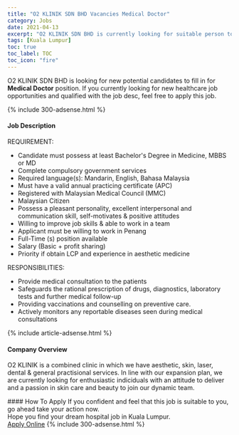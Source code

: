 ```yaml
---
title: "O2 KLINIK SDN BHD Vacancies Medical Doctor" 
category: Jobs 
date: 2021-04-13 
excerpt: "O2 KLINIK SDN BHD is currently looking for suitable person to fill in the Medical Doctor which positioned at Kuala Lumpur" 
tags: [Kuala Lumpur] 
toc: true 
toc_label: TOC 
toc_icon: "fire" 
--- 
```


<p>O2 KLINIK SDN BHD is looking for new potential candidates to fill in for <b>Medical Doctor</b> position. If you currently looking for new healthcare job opportunities and qualified with the job desc, feel free to apply this job.
</p>{% include 300-adsense.html %} 
<div><div><h4>Job Description</h4></div><div><div><span><div><p>REQUIREMENT:</p><ul><li>Candidate must possess at least Bachelor's Degree in Medicine, MBBS or MD</li><li>Complete compulsory government services</li><li>Required language(s): Mandarin, English, Bahasa Malaysia</li><li>Must have a valid annual practicing certificate (APC)</li><li>Registered with Malaysian Medical Council (MMC)</li><li>Malaysian Citizen</li><li>Possess a pleasant personality, excellent interpersonal and communication skill, self-motivates &amp; positive attitudes</li><li>Willing to improve job skills &amp; able to work in a team</li><li>Applicant must be willing to work in Penang</li><li>Full-Time (s) position available</li><li>Salary (Basic + profit sharing)</li><li>Priority if obtain LCP and experience in aesthetic medicine</li></ul><p>RESPONSIBILITIES:</p><ul><li>Provide medical consultation to the patients</li><li>Safeguards the rational prescription of drugs, diagnostics, laboratory tests and further medical follow-up</li><li>Providing vaccinations and counselling on preventive care.</li><li>Actively monitors any reportable diseases seen during medical consultations</li></ul></div></span></div></div></div> 
{% include article-adsense.html %} 
<div><div><h4>Company Overview</h4></div><div><div><span><div><p>O2 KLINIK is a combined clinic in which we have aesthetic, skin, laser, dental &amp; general practisional services.&#160;In line with our expansion plan, we are currently looking for enthusiastic indiciduals with an attitude to deliver and a passion in skin care and beauty to join our dynamic team.</p></div></span></div></div></div> 
#### How To Apply 
If you confident and feel that this job is suitable to you, go ahead take your action now. <br/> 
Hope you find your dream hospital job in Kuala Lumpur. <br/> 
<a href="https://www.jobstreet.com.my/en/job/medical-doctor-4517520?jobId=jobstreet-my-job-4517520" class="btn btn--warning" target="_blank" rel="nofollow noopenner">Apply Online</a> 
{% include 300-adsense.html %} 